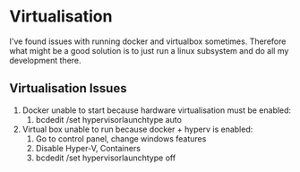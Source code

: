 # Virtualisation

I've found issues with running docker and virtualbox sometimes. Therefore what
might be a good solution is to just run a linux subsystem and do all my
development there.

## Virtualisation Issues

1. Docker unable to start because hardware virtualisation must be enabled:
   1. bcdedit /set hypervisorlaunchtype auto
2. Virtual box unable to run because docker + hyperv is enabled:
   1. Go to control panel, change windows features
   2. Disable Hyper-V, Containers
   3. bcdedit /set hypervisorlaunchtype off
